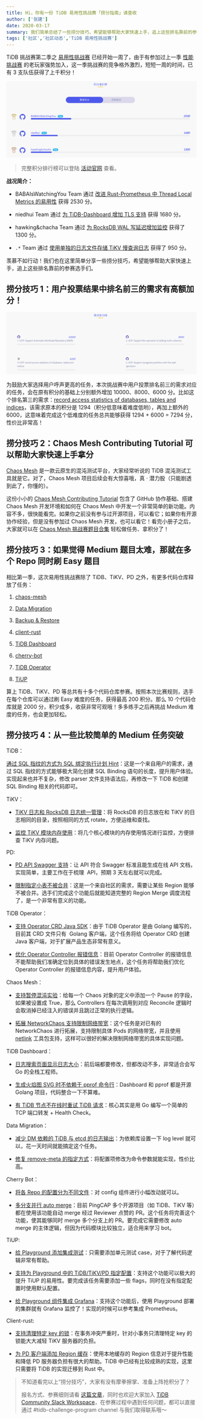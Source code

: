 ```yaml
---
title: Hi，你有一份 TiDB 易用性挑战赛「捞分指南」请查收
author: ['张建']
date: 2020-03-17
summary: 我们简单总结了一些捞分技巧，希望能够帮助大家快速上手，追上这些排名靠前的参赛选手们。
tags: ['社区','社区动态','TiDB 易用性挑战赛']
---
```

TiDB 挑战赛第二季之 [易用性挑战赛](https://mp.weixin.qq.com/s/VNtLhbOIJaAX2dEmjt8d5w) 已经开始一周了，由于有参加过上一季 [性能挑战赛](https://pingcap.com/blog-cn/pcp-report-202002/) 的老玩家强势加入，这一季挑战赛的竞争格外激烈，短短一周的时间，已有 3 支队伍获得了上千积分！

![](media/tidb-usability-challenge-program-guide/1-points-ranking.png)

> 完整积分排行榜可以登陆 [活动官网](https://pingcap.com/community-cn/tidb-usability-challenge/) 查看。

**战况简介：**

* BABAIsWatchingYou Team 通过 [改进 Rust-Prometheus 中 Thread Local Metrics 的易用性](https://github.com/tikv/tikv/issues/7062) 获得 2530 分。

* niedhui Team 通过 [为 TiDB-Dashboard 增加 TLS 支持](https://github.com/pingcap-incubator/tidb-dashboard/issues/87) 获得 1680 分。

* hawking&chacha Team 通过 [为 RocksDB WAL 写延迟增加监控](https://github.com/tikv/tikv/issues/6541) 获得了 1300 分。

* `.*` Team 通过 [使用单独的日志文件存储 TiKV 慢查询日志](https://github.com/tikv/tikv/issues/6735) 获得了 950 分。

羡慕不如行动！我们也在这里简单分享一些捞分技巧，希望能够帮助大家快速上手，追上这些排名靠前的参赛选手们。

## 捞分技巧 1：用户投票结果中排名前三的需求有高额加分！

![](media/tidb-usability-challenge-program-guide/2-demand-ranking.png)

为鼓励大家选择用户呼声更高的任务，本次挑战赛中用户投票排名前三的需求对应的任务，会在原有积分的基础上分别额外增加 10000、8000、6000 分。比如这个排名第三的需求：[record access statistics of databases, tables and indices](https://github.com/pingcap/tidb/issues/14998)，该需求原本的积分是 1294（积分低意味着难度低哟），再加上额外的 6000，这意味着完成这个低难度的任务总共能够获得 1294 + 6000 = 7294 分，性价比非常高！

## 捞分技巧 2：Chaos Mesh Contributing Tutorial 可以帮助大家快速上手拿分

[Chaos Mesh](https://github.com/pingcap/chaos-mesh) 是一款云原生的混沌测试平台，大家经常听说的 TiDB 混沌测试工具就是它。对了，Chaos Mesh 项目后续会有大惊喜哦，真 · 潜力股（只能剧透到此了，你懂的）。

这份小小的 [Chaos Mesh Contributing Tutorial](https://yisaer.gitbook.io/chaos-mesh-contributing-tutorials/) 包含了 GitHub 协作基础、搭建 Chaos Mesh 开发环境和如何在 Chaos Mesh 中开发一个非常简单的新功能。内容不多，很快能看完。如果你之前没有参与过开源项目，可以看它；如果你有开源协作经验，但是没有参加过 Chaos Mesh 开发，也可以看它！看完小册子之后，大家就可以在 [Chaos Mesh 挑战赛题目合集](https://github.com/pingcap/chaos-mesh/projects/14) 轻松做任务、拿积分了！

## 捞分技巧 3：如果觉得 Medium 题目太难，那就在多个 Repo 同时刷 Easy 题目

相比第一季，这次易用性挑战赛除了 TiDB、TiKV、PD 之外，有更多代码仓库释放了任务：

1. [chaos-mesh](https://github.com/pingcap/chaos-mesh/projects/14)

2. [Data Migration](https://github.com/pingcap/dm/projects/1)

3. [Backup & Restore](https://github.com/pingcap/br/projects/1)

4. [client-rust](https://github.com/tikv/client-rust/projects/3)

5. [TiDB Dashboard](https://github.com/pingcap-incubator/tidb-dashboard/projects/17)

6. [cherry-bot](https://github.com/pingcap-incubator/cherry-bot/projects/1)

7. [TiDB Operator](https://github.com/pingcap/tidb-operator/projects/4)

8. [TiUP](https://github.com/pingcap-incubator/tiup)

算上 TiDB、TiKV、PD 等总共有十多个代码仓库参赛。按照本次比赛规则，选手在每个仓库可以通过刷 Easy 难度的任务，获得最高 200 积分。那么 10 个代码仓库就是 2000 分，积少成多，收获非常可观哦！多多练手之后再挑战 Medium 难度的任务，也会更加轻松。

## 捞分技巧 4：从一些比较简单的 Medium 任务突破

TiDB：

[通过 SQL 指纹的方式为 SQL 绑定执行计划 Hint](https://github.com/pingcap/tidb/issues/14987)：这是一个来自用户的需求，通过 SQL 指纹的方式能够极大简化创建 SQL Binding 语句的长度，提升用户体验。实现起来也并不复杂，修改 parser 文件支持语法后，再修改一下 TiDB 和创建 SQL Binding 相关的代码即可。

TiKV：

* [TiKV 日志和 RocksDB 日志统一管理](https://github.com/tikv/tikv/issues/6496)：将 RocksDB 的日志放在和 TiKV 的日志相同的目录，按照相同的方式 rotate，方便运维和查找。

* [监控 TiKV 模块内存使用](https://github.com/tikv/tikv/issues/6717)：将几个核心模块的内存使用情况进行监控，方便排查 TiKV 内存问题。

PD:

* [PD API Swagger 支持](https://github.com/pingcap/pd/issues/2169)：让 API 符合 Swagger 标准且能生成在线 API 文档，实现简单，主要工作在于梳理  API，预期 3 天左右就可以完成。

* [限制指定小表不被合并](https://github.com/pingcap/pd/issues/2171)：这是一个来自社区的需求，需要让某些 Region 能够不被合并。选手们完成这个功能后就能知道完整的 Region Merge 调度流程了，是一个非常有意义的功能。

TiDB Operator：

* [支持 Operator CRD Java SDK](https://github.com/pingcap/tidb-operator/issues/1575)：由于 TiDB Operator 是由 Golang 编写的，目前其 CRD 文件只有  Golang 客户端，这个任务将给 Operator CRD 创建 Java 客户端，对于扩展产品生态非常有意义。

* [优化 Operator Controller 报错信息](https://github.com/pingcap/tidb-operator/issues/1936)：目前 Operator Controller 的报错信息不能帮助我们准确定位到具体的错误发生地点，这个任务将帮助我们优化 Operator Controller 的报错信息内容，提升用户体验。

Chaos Mesh：

* [支持暂停混沌实验](https://github.com/pingcap/chaos-mesh/issues/294)：给每一个 Chaos 对象的定义中添加一个 Pause 的字段，如果被设置成 True，那么 Controllers 在每次调用到对应 Reconcile 逻辑时会取消掉已经注入的错误并且跳过正常的执行逻辑。

* [拓展 NetworkChaos 支持限制网络带宽](https://github.com/pingcap/chaos-mesh/issues/303)：这个任务是对已有的 NetworkChaos 进行拓展，支持限制具体 Pods 的网络带宽，并且使用 [netlink](https://github.com/vishvananda/netlink) 工具包支持，这样可以很好的解决限制网络带宽的具体实现问题。

TiDB Dashboard：

* [日志搜索页面显示日志大小](https://github.com/pingcap-incubator/tidb-dashboard/issues/117)：前后端都要修改，但都改动不多，非常适合会写 Go 的全栈工程师。

* [生成火焰图 SVG 时不依赖于 pprof 命令行](https://github.com/pingcap-incubator/tidb-dashboard/issues/90)：Dashboard 和 pprof 都是开源 Golang 项目，代码整合一下不算难。

* [有 TiDB 节点不在线时重试 TiDB 请求](https://github.com/pingcap-incubator/tidb-dashboard/issues/131)：核心其实是用 Go 编写一个简单的 TCP 端口转发 + Health Check。

Data Migration：

* [减少 DM 依赖的 TiDB 与 etcd 的日志输出](https://github.com/pingcap/dm/issues/495)：为依赖库设置一下 log level 就可以，花一天时间就能搞定这个任务。

* [修复 remove-meta 的指定方式](https://github.com/pingcap/dm/issues/496)：将配置项修改为命令参数就能实现，性价比高。

Cherry Bot：

* [将各 Repo 的配置分为不同文件](https://github.com/pingcap-incubator/cherry-bot/issues/3)：对 config 组件进行小幅改动就可以。

* [多分支并行 auto merge](https://github.com/pingcap-incubator/cherry-bot/issues/4)：目前 PingCAP 多个开源项目（如 TiDB、TiKV 等）都在使用该功能自动 merge 经过 Reviewer 点赞的 PR。这个任务将完善这个功能，使其能够同时 merge 多个分支上的 PR。要完成它需要修改 auto merge 的主体逻辑，但因为代码模块比较独立，适合用来学习 bot。

TiUP:

* [给 Playground 添加集成测试](https://github.com/pingcap-incubator/tiup/issues/66)：只需要添加单元测试 case，对于了解代码逻辑非常有帮助。

* [支持为 Playground 中的 TiDB/TiKV/PD 指定配置](https://github.com/pingcap-incubator/tiup/issues/64)：支持这个功能可以极大的提升 TiUP 的易用性。要完成该任务需要添加一些 flags，同时在没有指定配置时使用默认配置。

* [给 Playground 组件集成 Grafana](https://github.com/pingcap-incubator/tiup/issues/63)：支持这个功能后，使用 Playground 部署的集群就有 Grafana 监控了！实现的时候可以参考集成 Prometheus。

Client-rust:

* [支持清理特定 key 的锁](https://github.com/tikv/client-rust/issues/111)：在事务冲突严重时，针对小事务只清理特定 key 的锁能大大减轻 TiKV 服务器的负担。

* [为 PD 客户端添加 Region 缓存](https://github.com/tikv/client-rust/issues/114)：使用本地缓存的 Region 信息对于提升性能和降低 PD 服务器负担有很大的帮助。TiDB 中已经有比较成熟的实现，这里只需要将 TiDB 的实现迁移到 Rust 中。

>不知道看完以上“捞分技巧”，大家有没有摩拳擦掌、准备上阵抢积分了？
>
>报名方式、参赛细则请看 [这篇文章](https://pingcap.com/blog-cn/TiDB-usability-challenge-program/)，同时也欢迎大家加入 [TiDB Community Slack Workspace](https://tidbcommunity.slack.com/join/shared_invite/enQtNzc0MzI4ODExMDc4LWYwYmIzMjZkYzJiNDUxMmZlN2FiMGJkZjAyMzQ5NGU0NGY0NzI3NTYwMjAyNGQ1N2I2ZjAxNzc1OGUwYWM0NzE)，在参赛过程中遇到任何问题，都可以直接通过 #tidb-challenge-program channel 与我们取得联系哦～
